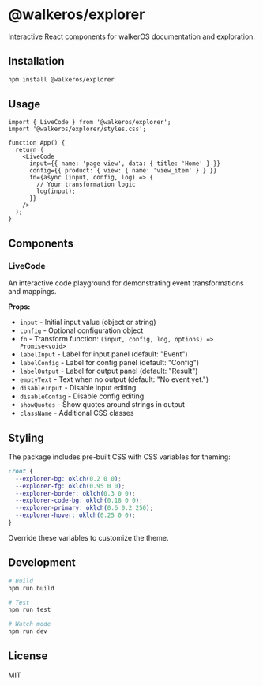 # @walkeros/explorer

Interactive React components for walkerOS documentation and exploration.

## Installation

```bash
npm install @walkeros/explorer
```

## Usage

```tsx
import { LiveCode } from '@walkeros/explorer';
import '@walkeros/explorer/styles.css';

function App() {
  return (
    <LiveCode
      input={{ name: 'page view', data: { title: 'Home' } }}
      config={{ product: { view: { name: 'view_item' } } }}
      fn={async (input, config, log) => {
        // Your transformation logic
        log(input);
      }}
    />
  );
}
```

## Components

### LiveCode

An interactive code playground for demonstrating event transformations and
mappings.

**Props:**

- `input` - Initial input value (object or string)
- `config` - Optional configuration object
- `fn` - Transform function: `(input, config, log, options) => Promise<void>`
- `labelInput` - Label for input panel (default: "Event")
- `labelConfig` - Label for config panel (default: "Config")
- `labelOutput` - Label for output panel (default: "Result")
- `emptyText` - Text when no output (default: "No event yet.")
- `disableInput` - Disable input editing
- `disableConfig` - Disable config editing
- `showQuotes` - Show quotes around strings in output
- `className` - Additional CSS classes

## Styling

The package includes pre-built CSS with CSS variables for theming:

```css
:root {
  --explorer-bg: oklch(0.2 0 0);
  --explorer-fg: oklch(0.95 0 0);
  --explorer-border: oklch(0.3 0 0);
  --explorer-code-bg: oklch(0.18 0 0);
  --explorer-primary: oklch(0.6 0.2 250);
  --explorer-hover: oklch(0.25 0 0);
}
```

Override these variables to customize the theme.

## Development

```bash
# Build
npm run build

# Test
npm run test

# Watch mode
npm run dev
```

## License

MIT
